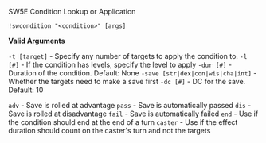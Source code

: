 SW5E Condition Lookup or Application

`!swcondition "<condition>" [args]`

__Valid Arguments__

`-t [target]` - Specify any number of targets to apply the condition to.
`-l [#]` - If the condition has levels, specify the level to apply
`-dur [#]` - Duration of the condition. Default: None
`-save [str|dex|con|wis|cha|int]` - Whether the targets need to make a save first
`-dc [#]` - DC for the save. Default: 10
  
`adv` - Save is rolled at advantage
`pass` - Save is automatically passed
`dis` - Save is rolled at disadvantage
`fail` - Save is automatically failed
`end` - Use if the condition should end at the end of a turn
`caster` - Use if the effect duration should count on the caster's turn and not the targets